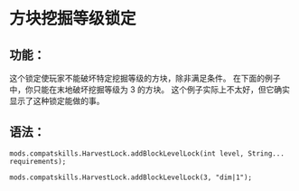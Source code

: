 # 方块挖掘等级锁定

## 功能：

这个锁定使玩家不能破坏特定挖掘等级的方块，除非满足条件。 在下面的例子中，你只能在末地破坏挖掘等级为 3 的方块。 这个例子实际上不太好，但它确实显示了这种锁定能做的事。

## 语法：

    mods.compatskills.HarvestLock.addBlockLevelLock(int level, String... requirements);
    
    mods.compatskills.HarvestLock.addBlockLevelLock(3, "dim|1");